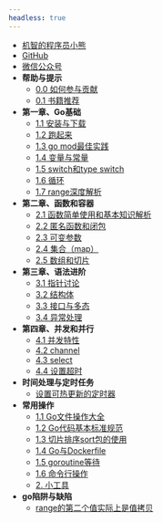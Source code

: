 ```yaml
---
headless: true
---
```


* [机智的程序员小熊](https://coding3min.com)
* [GitHub](https://github.com/minibear2333/)
* [微信公众号](qrcode)
* **帮助与提示**
    * [0.0 如何参与贡献](howToContribute)
    * [0.1 书籍推荐](books-share)
* **第一章、Go基础**
    * [1.1 安装与下载](1.base/1-1-install-download)
    * [1.2 跑起来](1.base/1-2-hello-world)
    * [1.3 go mod最佳实践](1.base/1-3-go-mod)
    * [1.4 变量与常量](1.base/1-4-variables)
    * [1.5 switch和type switch](1.base/1-5-switch和typeswitch)
    * [1.6 循环](1.base/1-6-for-range)
    * [1.7 range深度解析](1.base/1-7-range深度解析)
* **第二章、函数和容器**
    * [2.1 函数简单使用和基本知识解析](2.func-containers/2-1-func)
    * [2.2 匿名函数和闭包](2.func-containers/2-2-匿名函数和闭包)
    * [2.3 可变参数](2.func-containers/2-3-可变参数)
    * [2.4 集合（map）](2.func-containers/2-4-map)
    * [2.5 数组和切片](2.func-containers/2-5-数组和切片)
* **第三章、语法进阶**
    * [3.1 指针讨论](3.grammar-advancement/3-1-point)
    * [3.2 结构体](3.grammar-advancement/3-2-struct)
    * [3.3 接口与多态](3.grammar-advancement/3-3-接口与多态)
    * [3.4 异常处理](3.grammar-advancement/3-4-异常处理)
* **第四章、并发和并行**
    * [4.1 并发特性](4.concurrent/4-1-go语言中的并发特性)
    * [4.2 channel](4.concurrent/channel)
    * [4.3 select](4.concurrent/select)
    * [4.4 设置超时](4.concurrent/timeout)
* **时间处理与定时任务**
    * [设置可热更新的定时器](a.timer/reset/reset-time)
* **常用操作**
    * [1.1 Go文件操作大全](番外.常用操作/Go文件操作大全)
    * [1.2 Go代码基本标准规范](番外.常用操作/Go代码基本标准规范)
    * [1.3 切片排序sort包的使用](番外.常用操作/切片排序sort包的使用)
    * [1.4 Go与Dockerfile](番外.常用操作/Golang打镜像Dockerfile的写法)
    * [1.5 goroutine等待](番外.常用操作/等待goroutine完成任务_循环中使用goroutine)
    * [1.6 命令行操作](番外.常用操作/flag包读取命令行配置)
    * [2. 小工具](tools/README)
* **go陷阱与缺陷**
    * [range的第二个值实际上是值拷贝](impossible/range/README)
